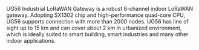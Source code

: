UG56 Industrial LoRaWAN Gateway is a robust 8-channel indoor LoRaWAN gateway. Adopting SX1302 chip and high-performance quad-core CPU, UG56 supports connection with more than 2000 nodes. UG56 has line of sight up to 15 km and can cover about 2 km in urbanized environment, which is ideally suited to smart building, smart industries and many other indoor applications.
